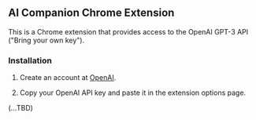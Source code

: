 ## AI Companion Chrome Extension

This is a Chrome extension that provides access to the OpenAI GPT-3 API ("Bring your own key").

### Installation

1. Create an account at [OpenAI](https://beta.openai.com/).

2. Copy your OpenAI API key and paste it in the extension options page.

(...TBD)